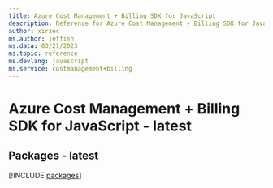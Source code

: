 ```yaml
---
title: Azure Cost Management + Billing SDK for JavaScript
description: Reference for Azure Cost Management + Billing SDK for JavaScript
author: xirzec
ms.author: jeffish
ms.data: 03/21/2023
ms.topic: reference
ms.devlang: javascript
ms.service: costmanagement+billing
---
```

# Azure Cost Management + Billing SDK for JavaScript - latest
## Packages - latest
[!INCLUDE [packages](cost-management-+-billing-index.md)]